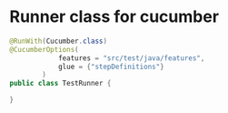 # Runner class for cucumber

```java
@RunWith(Cucumber.class)
@CucumberOptions( 
			features = "src/test/java/features",
			glue = {"stepDefinitions"}
		)
public class TestRunner {

}
```

